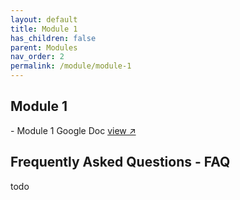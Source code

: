 ```yaml
---
layout: default
title: Module 1
has_children: false
parent: Modules
nav_order: 2
permalink: /module/module-1
---
```


<h2>Module 1</h2>
- Module 1 Google Doc <a href="#" target="_blank" rel="noopener">view &#x2197;</a>

<h2>Frequently Asked Questions - FAQ</h2>

todo